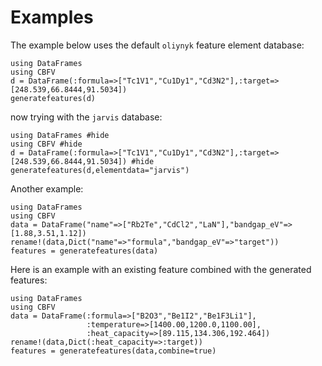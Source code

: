 # Examples

The example below uses the default `oliynyk` feature element database:

```@example
using DataFrames
using CBFV
d = DataFrame(:formula=>["Tc1V1","Cu1Dy1","Cd3N2"],:target=>[248.539,66.8444,91.5034])
generatefeatures(d)
```

now trying with the `jarvis` database:

```@example
using DataFrames #hide
using CBFV #hide
d = DataFrame(:formula=>["Tc1V1","Cu1Dy1","Cd3N2"],:target=>[248.539,66.8444,91.5034]) #hide
generatefeatures(d,elementdata="jarvis")
```

Another example:

```@example
using DataFrames
using CBFV
data = DataFrame("name"=>["Rb2Te","CdCl2","LaN"],"bandgap_eV"=>[1.88,3.51,1.12])
rename!(data,Dict("name"=>"formula","bandgap_eV"=>"target"))
features = generatefeatures(data)
```

Here is an example with an existing feature combined with the generated features:

```@example
using DataFrames
using CBFV
data = DataFrame(:formula=>["B2O3","Be1I2","Be1F3Li1"],
                 :temperature=>[1400.00,1200.0,1100.00],
                 :heat_capacity=>[89.115,134.306,192.464])
rename!(data,Dict(:heat_capacity=>:target))
features = generatefeatures(data,combine=true)
```